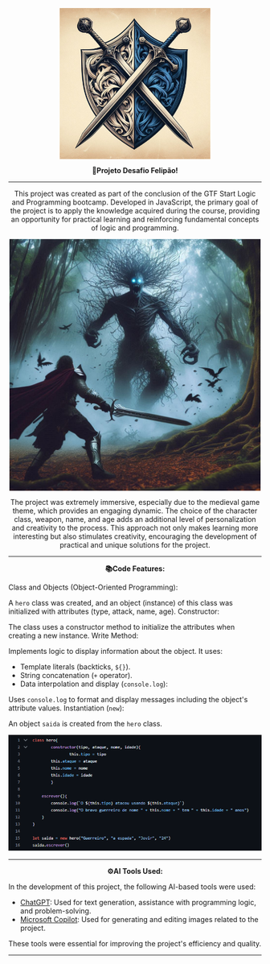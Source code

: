 <p align="center">
    <img 
        src="./projeto IA/espadas.png"
        style="width: 300px; height: auto; display: block; margin: 0 auto;" 
    />
</p>

<p align="center">
    <strong>🚀Projeto Desafio Felipão!</strong>
</p>

---

<p align="center">
    This project was created as part of the conclusion of the GTF Start Logic and Programming bootcamp. Developed in JavaScript, the primary goal of the project is to apply the knowledge acquired during the course, providing an opportunity for practical learning and reinforcing fundamental concepts of logic and programming.
</p>

<p align="center">
    <img 
        src="./projeto IA/guerreiro.png"
        style="width: 500px; height: auto; display: block; margin: 0 auto;" 
    />
</p>

<p align="center">
    The project was extremely immersive, especially due to the medieval game theme, which provides an engaging dynamic. The choice of the character class, weapon, name, and age adds an additional level of personalization and creativity to the process. This approach not only makes learning more interesting but also stimulates creativity, encouraging the development of practical and unique solutions for the project.
</p>

---

<p align="center">
    <strong>📚Code Features:</strong>
</p>

<p align="center">

Class and Objects (Object-Oriented Programming):

A `hero` class was created, and an object (instance) of this class was initialized with attributes (type, attack, name, age).
Constructor:

The class uses a constructor method to initialize the attributes when creating a new instance.
Write Method:

Implements logic to display information about the object. It uses:
- Template literals (backticks, `${}`).
- String concatenation (`+` operator).
- Data interpolation and display (`console.log`):

Uses `console.log` to format and display messages including the object's attribute values.
Instantiation (`new`):

An object `saida` is created from the `hero` class.
</p>

<p align="center">

<img
    src="./projeto IA/print.PNG"
/>

</p>

---

<p align="center">
    <strong>⚙AI Tools Used:</strong>
</p>

In the development of this project, the following AI-based tools were used:

- [ChatGPT](https://openai.com/chatgpt): Used for text generation, assistance with programming logic, and problem-solving.
- [Microsoft Copilot](https://www.microsoft.com/en-us/copilot): Used for generating and editing images related to the project.

These tools were essential for improving the project's efficiency and quality.

---